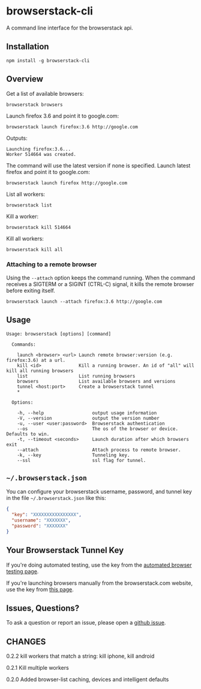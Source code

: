 browserstack-cli
================

A command line interface for the browserstack api.

## Installation

```npm install -g browserstack-cli```

## Overview

Get a list of available browsers:

```browserstack browsers```

Launch firefox 3.6 and point it to google.com:

```browserstack launch firefox:3.6 http://google.com```

Outputs:

```
Launching firefox:3.6...
Worker 514664 was created.
```

The command will use the latest version if none is specified. Launch latest firefox and point it to google.com:

```browserstack launch firefox http://google.com```

List all workers:

```browserstack list```

Kill a worker:

```browserstack kill 514664```

Kill all workers:

```browserstack kill all```


### Attaching to a remote browser

Using the ``--attach`` option keeps the command running. When the command receives a SIGTERM or a SIGINT (CTRL-C) signal, it kills the remote browser before exiting itself.

```browserstack launch --attach firefox:3.6 http://google.com```

## Usage

```
Usage: browserstack [options] [command]

  Commands:

    launch <browser> <url> Launch remote browser:version (e.g. firefox:3.6) at a url.
    kill <id>              Kill a running browser. An id of "all" will kill all running browsers
    list                   List running browsers
    browsers               List available browsers and versions
    tunnel <host:port>     Create a browserstack tunnel
    *

  Options:

    -h, --help                  output usage information
    -V, --version               output the version number
    -u, --user <user:password>  Browserstack authentication
    --os                        The os of the browser or device. Defaults to win.
    -t, --timeout <seconds>     Launch duration after which browsers exit
    --attach                    Attach process to remote browser.
    -k, --key                   Tunneling key.
    --ssl                       ssl flag for tunnel.
```

## ```~/.browserstack.json```

You can configure your browserstack username, password, and tunnel key in the file ```~/.browserstack.json``` like this:

```json
{
  "key": "XXXXXXXXXXXXXXXX",
  "username": "XXXXXXX",
  "password": "XXXXXXX"
}
```

## Your Browserstack Tunnel Key
If you're doing automated testing, use the key from the [automated browser testing page](http://www.browserstack.com/automated-browser-testing-api).

If you're launching browsers manually from the browserstack.com website, use the key from [this page](http://www.browserstack.com/local-testing#cmd-tunnel).

## Issues, Questions?
To ask a question or report an issue, please open a [github issue](https://github.com/dbrans/browserstack-cli/issues/new).

## CHANGES

0.2.2 kill workers that match a string: kill iphone, kill android

0.2.1 Kill multiple workers

0.2.0 Added browser-list caching, devices and intelligent defaults

